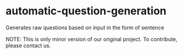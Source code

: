 # automatic-question-generation
Generates raw questions based on input in the form of sentence


NOTE: This is only minor version of our original project. To contribute, please contact us. 
